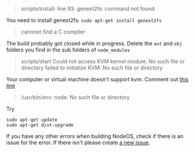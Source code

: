 
> scripts/install: line 93: genext2fs: command not found

You need to install genext2fs: `sudo apt-get install genext2fs`

> cannnot find a C compiler

The build probably got closed while in progress.  Delete the `out` and `obj` folders you find in the sub folders of `node_modules`

> scripts/start
Could not access KVM kernel module: No such file or directory
failed to initialize KVM: No such file or directory

Your computer or virtual machine doesn't support kvm.  Comment out [this line](https://github.com/NodeOS/NodeOS/blob/master/scripts/start#L34)

> /usr/bin/env: node: No such file or directory

Try 
```
sudo apt-get update      
sudo apt-get dist-upgrade
```

If you have any other errors when building NodeOS, check if there is an issue for the error.  If there isn't please create [a new issue](https://github.com/NodeOS/NodeOS/issues/new).
